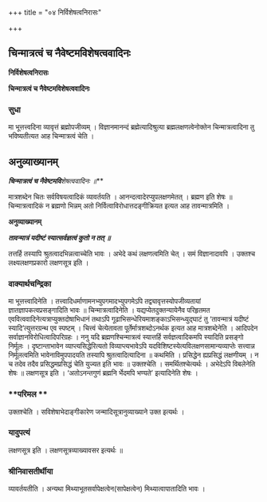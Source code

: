 +++
title = "०४ निर्विशेषत्वनिरासः"

+++


## चिन्मात्रत्वं च नैवेष्टमविशेषत्ववादिनः

**निर्विशेषत्वनिरासः**

**चिन्मात्रत्वं च नैवेष्टमविशेषत्ववादिनः**

### **सुधा**

मा भूत्तत्त्वदिना व्यावृत्तं ब्रह्मोपजीव्यम् । विज्ञानमानन्दं ब्रह्मेत्यादिश्रुत्या ब्रह्मलक्षणत्वेनोक्तेन चिन्मात्रत्वादिना तु भविष्यतीत्यत आह चिन्मात्रत्वं चेति ।

## **अनुव्याख्यानम्**

***चिन्मात्रत्वं च नैवेष्टमवि**शेष**त्ववादिनः ॥***

मात्रशब्देन चितः सर्वविषयत्वादिकं व्यावर्तयति । आनन्दत्वादेरप्युपलक्षणमेतत् । ब्रह्मण इति शेषः ॥ चिन्मात्रत्वादिकं न ब्रह्मणो भिन्नम् अतो निर्वित्वाविरोधात्तदङ्गीक्रियत इत्यत आह तावन्मात्रमिति ।

**अनुव्याख्यानम्**

***तावन्मात्रं यदीष्टं स्यात्सर्वज्ञत्वं कुतो न तत् ॥***

तत्तर्हि तस्यापि श्रुतत्वादभिन्नत्वाच्चेति भावः । अभेदे कथं लक्षणत्वमिति चेत् । समं विज्ञानादावपि । उक्तश्च लक्ष्यलक्षणप्रकारो लक्षणसूत्र इति ।

### **वाक्यार्थचन्द्रिका**

मा भूत्तत्त्वादिनेति । तत्त्वादिधर्माणामनभ्युपगमादभ्युपगमेऽपि तद्व्यावृत्तस्योपजीव्यतायां ज्ञातज्ञापकत्वप्रसङ्गादिति भावः ॥ चिन्मात्रत्वादिनेति । यद्यप्येतदुक्तन्यायेनैव परिहृतमत एववित्ववादिनेत्यत्राप्युक्तदोषाभिधानं तथाऽपि गूढाभिसन्धेरियमाशङ्काऽभिसन्ध्युद्घाटं तु ‘तावन्मात्रं यदीष्टं स्यादि’त्युत्तरग्रन्थ एव स्पष्टम् । चित्त्वं चेत्येतावता पूर्तेर्मात्रशब्दोऽनर्थक इत्यत आह मात्रशब्देनेति । आदिपदेन सर्वाज्ञानविरोधित्वादिपरिग्रहः । ननु यदि ब्रह्मणश्चिन्मात्रत्वं स्यात्तर्हि सर्वज्ञत्वादिकमपि स्यादिति प्रसङ्गो निर्मूलः । दृष्टान्ताभावेन व्याप्त्यसिद्धेरित्यतो विव्याप्त्यभावेऽपि यदविशिष्टस्येत्यविलक्षणसामान्यव्याप्तेः सत्त्वान्न निर्मूलत्वमिति भावेनाविमुपपादयति तस्यापि श्रुतत्वादित्यादिना ॥ कथमिति । प्रसिद्धेन ह्यप्रसिद्धं लक्षणीयम् । न च तदेव तदैव प्रसिद्धमप्रसिद्धं चेति युज्यत इति भावः ॥ उक्तश्चेति । समर्थितश्चेत्यर्थः । अभेदेऽपि विबलेनेति शेषः ॥ लक्षणसूत्र इति । ‘अतोऽनन्तगुणं ब्रह्मनि र्भेदमपि भण्यते’ इत्यादिनेति शेषः ।

### **परिमल **

उक्तश्चेति । सविशेषाभेदाङ्गीकारेण जन्मादिसूत्रानुव्याख्याने उक्त इत्यर्थः ।

### **यादुपत्यं**

लक्षणसूत्र इति । लक्षणसूत्रव्याख्यावसर इत्यर्थः ॥

### **श्रीनिवासतीर्थीया**

व्यावर्तयतीति । अन्यथा मिथ्याभूतसर्वापेक्षत्वेन(सापेक्षत्वेन) मिथ्यात्वापातादिति भावः ।






